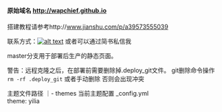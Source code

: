 

#### 原始域名 http://wapchief.github.io

搭建教程请参考http://www.jianshu.com/p/a39573555039

联系方式：[![alt text](http://rescdn.qqmail.com/zh_CN/htmledition/images/function/qm_open/ico_mailme_02.png)](http://mail.qq.com/cgi-bin/qm_share?t=qm_mailme&email=zLutvK_kpamqjL294q_joQ)
或者可以通过简书私信我

master分支用于部署后生产的静态页面。

警告：远程克隆之后，在部署前需要删除掉.deploy_git文件。
git删除命令操作  
``rm -rf .deploy_git``
或者手动删除
否则会出现冲突

主题文件路径
｜- themes
当前主题配置
_config.yml     
    theme: yilia
